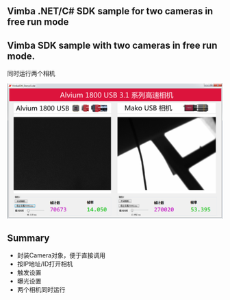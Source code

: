 Vimba .NET/C# SDK sample for two cameras in free run mode
---
## Vimba SDK sample with two cameras in free run mode.

同时运行两个相机

![](screenshot-av1800-vs-mako.png)


## Summary

* 封装Camera对象，便于直接调用
* 按IP地址/ID打开相机
* 触发设置
* 曝光设置
* 两个相机同时运行
